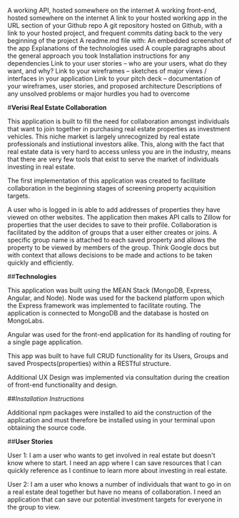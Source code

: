 

A working API, hosted somewhere on the internet
A working front-end, hosted somewhere on the internet
A link to your hosted working app in the URL section of your Github repo
A git repository hosted on Github, with a link to your hosted project, and frequent commits dating back to the very beginning of the project
A readme.md file with:
An embedded screenshot of the app
Explanations of the technologies used
A couple paragraphs about the general approach you took
Installation instructions for any dependencies
Link to your user stories – who are your users, what do they want, and why?
Link to your wireframes – sketches of major views / interfaces in your application
Link to your pitch deck – documentation of your wireframes, user stories, and proposed architecture
Descriptions of any unsolved problems or major hurdles you had to overcome

#**Verisi Real Estate Collaboration**


This application is built to fill the need for collaboration amongst individuals that want to join together in purchasing real estate properties as investment vehicles. This niche market is largely unrecognized by real estate professionals and instiutional investors alike. This, along with the fact that real estate data is very hard to access unless you are in the industry, means that there are very few tools that exist to serve the market of individuals investing in real estate.

The first implementation of this application was created to facilitate collaboration in the beginning stages of screening property acquisition targets.

A user who is logged in is able to add addresses of properties they have viewed on other websites. The application then makes API calls to Zillow for properties that the user decides to save to their profile. Collaboration is facilitated by the additon of groups that a user either creates or joins. A specific group name is attached to each saved property and allows the property to be viewed by members of the group. Think Google docs but with context that allows decisions to be made and actions to be taken quickly and efficiently.


##**Technologies**

This application was built using the MEAN Stack (MongoDB, Express, Angular, and Node). Node was used for the backend platform upon which the Express framework was implemented to facilitate routing. The application is connected to MongoDB and the database is hosted on MongoLabs.

Angular was used for the front-end application for its handling of routing for a single page application.

This app was built to have full CRUD functionality for its Users, Groups and saved Prospects(properties) within a RESTful structure. 

Additional UX Design was implemented via consultation during the creation of front-end functionality and design. 

##*Installation Instructions*

Additional npm packages were installed to aid the construction of the application and must therefore be installed using <npm install> in your terminal upon obtaining the source code.

##**User Stories**

User 1: I am a user who wants to get involved in real estate but doesn't know where to start. I need an app where I can save resources that I can quickly reference as I continue to learn more about investing in real estate.

User 2: I am a user who knows a number of individuals that want to go in on a real estate deal together but have no means of collaboration. I need an application that can save our potential investment targets for everyone in the group to view.
